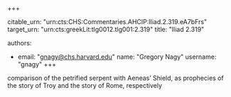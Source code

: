 +++


citable_urn: "urn:cts:CHS:Commentaries.AHCIP:Iliad.2.319.eA7bFrs"
target_urn: "urn:cts:greekLit:tlg0012.tlg001:2.319"
title: "Iliad 2.319"

authors:
- email: "gnagy@chs.harvard.edu"
  name: "Gregory Nagy"
  username: "gnagy"
+++

<p>comparison of the petrified serpent with Aeneas’ Shield, as prophecies of the story of Troy and the story of Rome, respectively</p>